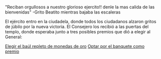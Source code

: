 "Reciban orgullosos a nuestro glorioso ejercito!! denle la mas calida de las bienvenidas"
-Grito Beatito mientras bajaba las escaleras

El ejército entro en la ciudadela, donde todos los ciudadanos alzaron gritos de júbilo
por la nueva victoria. El Consejero los recibió a las puertas del templo, donde esperaba
junto a tres posibles premios que dió a elegir al General:

[Elegir el baúl repleto de monedas de oro](/baul_oro/baul_oro.md)
[Optar por el banquete como premio](/banquete/banquete.md)